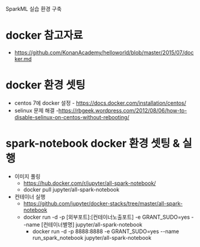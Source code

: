 SparkML 실습 환경 구축 

# docker 참고자료 
* https://github.com/KonanAcademy/helloworld/blob/master/2015/07/docker.md

# docker 환경 셋팅
* centos 7에 docker 설정 - https://docs.docker.com/installation/centos/
* selinux 문제 해결 -https://rbgeek.wordpress.com/2012/08/06/how-to-disable-selinux-on-centos-without-rebooting/

# spark-notebook docker 환경 셋팅 & 실행
* 이미지 풀링 
  - https://hub.docker.com/r/jupyter/all-spark-notebook/
  - docker pull jupyter/all-spark-notebook
* 컨테이너 실행 
  - https://github.com/jupyter/docker-stacks/tree/master/all-spark-notebook
  - docker run -d -p [외부포트]:[컨테이너노출포트] -e GRANT_SUDO=yes --name [컨테이너별명] jupyter/all-spark-notebook
    - docker run -d -p 8888:8888 -e GRANT_SUDO=yes --name run_spark_notebook jupyter/all-spark-notebook
  
